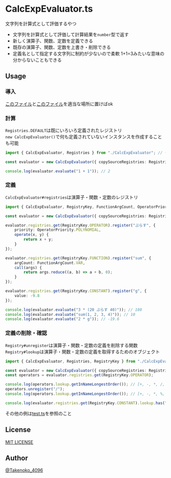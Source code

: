 # CalcExpEvaluator.ts

文字列を計算式として評価するやつ

- 文字列を計算式として評価して計算結果を`number`型で返す
- 新しく演算子、関数、定数を定義できる
- 既存の演算子、関数、定数を上書き・削除できる
- 定義名として指定する文字列に制約が少ないので柔軟 1+1=3みたいな意味の分からないこともできる

## Usage

### 導入
[このファイル](/dest/CalcExpEvaluator.js)と[このファイル](/dest/CalcExpEvaluator.d.ts)を適当な場所に置けばok

### 計算
`Registries.DEFAULT`は既にいろいろ定義されたレジストリ
<br>`new CalcExpEvaluator()`で何も定義されていないインスタンスを作成することも可能

```ts
import { CalcExpEvaluator, Registries } from "./CalcExpEvaluator"; // 一つのファイルに全部まとめてある

const evaluator = new CalcExpEvaluator({ copySourceRegistries: Registries.DEFAULT });

console.log(evaluator.evaluate("1 + 1")); // 2
```

### 定義
`CalcExpEvaluator#registries`は演算子・関数・定数のレジストリ

```ts
import { CalcExpEvaluator, RegistryKey, FunctionArgCount, OperatorPriority, Registries } from "./CalcExpEvaluator";

const evaluator = new CalcExpEvaluator({ copySourceRegistries: Registries.DEFAULT });

evaluator.registries.get(RegistryKey.OPERATOR).register("ぷらす", {
    priority: OperatorPriority.POLYNOMIAL,
    operate(x, y) {
        return x + y;
    }
});

evaluator.registries.get(RegistryKey.FUNCTION).register("sum", {
    argCount: FunctionArgCount.VAR,
    call(args) {
        return args.reduce((a, b) => a + b, 0);
    }
});

evaluator.registries.get(RegistryKey.CONSTANT).register("g", {
    value: -9.8
});

console.log(evaluator.evaluate("3 * (20 ぷらす 40)")); // 180
console.log(evaluator.evaluate("sum(1, 2, 3, 4)")); // 10
console.log(evaluator.evaluate("2 * g")); // -19.6
```

### 定義の削除・確認
`Registry#unregister`は演算子・関数・定数の定義を削除する関数
<br>`Registry#lookup`は演算子・関数・定数の定義を取得するためのオブジェクト

```ts
import { CalcExpEvaluator, Registries, RegistryKey } from "./CalcExpEvaluator";

const evaluator = new CalcExpEvaluator({ copySourceRegistries: Registries.DEFAULT });
const operators = evaluator.registries.get(RegistryKey.OPERATOR);

console.log(operators.lookup.getInNameLongestOrder()); // [+, -, *, /, %, ...]
operators.unregister("/");
console.log(operators.lookup.getInNameLongestOrder()); // [+, -, *, %, ...]

console.log(evaluator.registries.get(RegistryKey.CONSTANT).lookup.has("NaN")); // true
```

その他の例は[test.ts](./src/test.ts)を参照のこと

## License
[MIT LICENSE](/LICENSE)

## Author
[@Takenoko_4096](https://x.com/Takenoko_4096)
